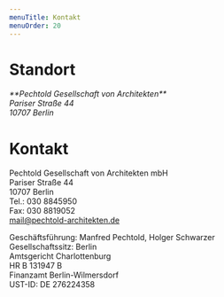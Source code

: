 ```yaml
---
menuTitle: Kontakt
menuOrder: 20
---
```


# Standort

<address lat="52.49778" long="13.31968">
**Pechtold Gesellschaft von Architekten**
<br/>Pariser Straße 44
<br/>10707 Berlin
</address>

<script src="http://maps.google.com/maps/api/js?sensor=false"> </script>
<script src="/scripts/map.js"> </script>

# Kontakt
Pechtold Gesellschaft von Architekten mbH
<br/>Pariser Straße 44  
10707 Berlin  
Tel.: 030 8845950  
Fax: 030 8819052  
<mail@pechtold-architekten.de>

Geschäftsführung: Manfred Pechtold, Holger Schwarzer
<br/>Gesellschaftssitz: Berlin
<br/>Amtsgericht Charlottenburg
<br/>HR B 131947 B
<br/>Finanzamt Berlin-Wilmersdorf
<br/>UST-ID: DE 276224358
